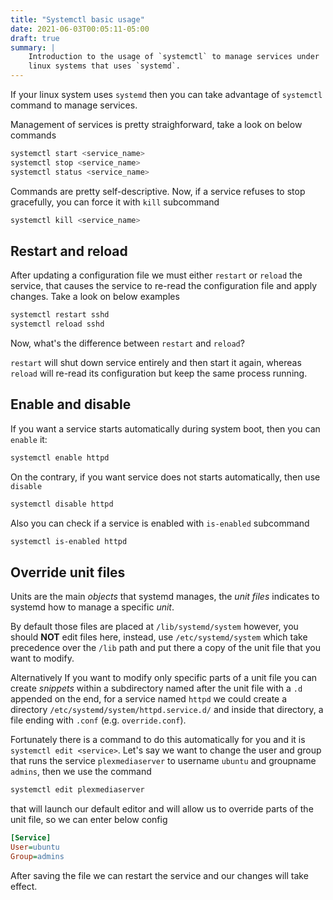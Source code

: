 ```yaml
---
title: "Systemctl basic usage"
date: 2021-06-03T00:05:11-05:00
draft: true
summary: |
    Introduction to the usage of `systemctl` to manage services under
    linux systems that uses `systemd`.
---
```


If your linux system uses `systemd` then you can take advantage of `systemctl` command to manage services.

Management of services is pretty straighforward, take a look on below commands

```bash
systemctl start <service_name>
systemctl stop <service_name>
systemctl status <service_name>
```

Commands are pretty self-descriptive. Now, if a service refuses to stop gracefully, you can force it with `kill` subcommand

```bash
systemctl kill <service_name>
```


## Restart and reload

After updating a configuration file we must either `restart` or `reload` the service, that causes the service to re-read the configuration file and apply changes. Take a look on below examples

```bash
systemctl restart sshd
systemctl reload sshd
```

Now, what's the difference between `restart` and `reload`?

`restart` will shut down service entirely and then start it again, whereas `reload` will re-read its configuration but keep the same process running.


## Enable and disable

If you want a service starts automatically during system boot, then you can `enable` it:

```bash
systemctl enable httpd
```

On the contrary, if you want service does not starts automatically, then use `disable`

```bash
systemctl disable httpd
```

Also you can check if a service is enabled with `is-enabled` subcommand

```bash
systemctl is-enabled httpd
```

## Override unit files

Units are the main *objects* that systemd manages, the *unit files* indicates to systemd how to manage a specific *unit*.

By default those files are placed at `/lib/systemd/system` however, you should **NOT** edit files here, instead, use `/etc/systemd/system` which take precedence over the `/lib` path and put there a copy of the unit file that you want to modify.

Alternatively If you want to modify only specific parts of a unit file you can create *snippets* within a subdirectory named after the unit file with a `.d` appended on the end, for a service named `httpd` we could create a directory `/etc/systemd/system/httpd.service.d/` and inside that directory, a file ending with `.conf` (e.g. `override.conf`). 

Fortunately there is a command to do this automatically for you and it is `systemctl edit <service>`. Let's say we want to change the user and group that runs the service `plexmediaserver` to username `ubuntu` and groupname `admins`, then we use the command

```bash
systemctl edit plexmediaserver
```

that will launch our default editor and will allow us to override parts of the unit file, so we can enter below config

```ini
[Service]
User=ubuntu
Group=admins
```

After saving the file we can restart the service and our changes will take effect.
